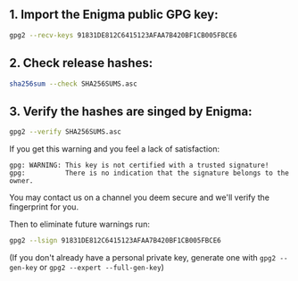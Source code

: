 ## 1. Import the Enigma public GPG key:

```bash
gpg2 --recv-keys 91831DE812C6415123AFAA7B420BF1CB005FBCE6
```

## 2. Check release hashes:

```bash
sha256sum --check SHA256SUMS.asc
```

## 3. Verify the hashes are singed by Enigma:

```bash
gpg2 --verify SHA256SUMS.asc
```

If you get this warning and you feel a lack of satisfaction:

```
gpg: WARNING: This key is not certified with a trusted signature!
gpg:          There is no indication that the signature belongs to the owner.
```

You may contact us on a channel you deem secure and we'll verify the fingerprint for you.

Then to eliminate future warnings run:

```bash
gpg2 --lsign 91831DE812C6415123AFAA7B420BF1CB005FBCE6
```

(If you don't already have a personal private key, generate one with `gpg2 --gen-key` or `gpg2 --expert --full-gen-key`)

